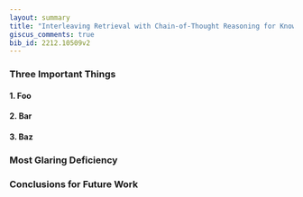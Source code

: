 ```yaml
---
layout: summary
title: "Interleaving Retrieval with Chain-of-Thought Reasoning for Knowledge-Intensive Multi-Step Questions"
giscus_comments: true
bib_id: 2212.10509v2
---
```


### Three Important Things

#### 1. Foo

#### 2. Bar

#### 3. Baz

### Most Glaring Deficiency

### Conclusions for Future Work
